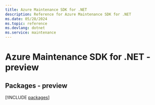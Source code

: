 ```yaml
---
title: Azure Maintenance SDK for .NET
description: Reference for Azure Maintenance SDK for .NET
ms.date: 05/28/2024
ms.topic: reference
ms.devlang: dotnet
ms.service: maintenance
---
```

# Azure Maintenance SDK for .NET - preview
## Packages - preview
[!INCLUDE [packages](maintenance-index.md)]